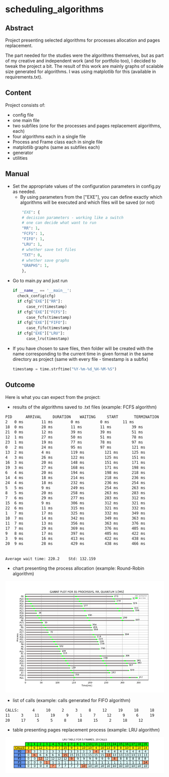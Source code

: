 # scheduling_algorithms

## Abstract
Project presenting selected algorithms for processes allocation and pages replacement.

The part needed for the studies were the algorithms themselves, but as part of my creative and independent work (and for portfolio too), I decided to tweak the project a bit.
The result of this work are mainly graphs of scalable size generated for algorithms. I was using matplotlib for this (available in requirements.txt).

## Content
Project consists of: 
 * config file
 * one main file
 * two subfiles (one for the processes and pages replacement algorithms, each)
 * four algorithms each in a single file
 * Process and Frame class each in single file
 * matplotlib graphs (same as subfiles each)
 * generator 
 * utilities 
 
 ## Manual
 * Set the appropriate values of the configuration parameters in config.py as needed.
   * By using parameters from the ["EXE"], you can define exactly which algorithms will be executed and which files will be saved (or not)
    ```python
        "EXE": {
        # decision parameters - working like a switch
        # one can decide what want to run
        "RR": 1,
        "FCFS": 1,
        "FIFO": 1,
        "LRU": 1,
        # whether save txt files
        "TXT": 0,
        # whether save graphs
        "GRAPHS": 1,
        },
    ```
 * Go to main.py and just run
    ```python
    if __name__ == '__main__':
      check_config(cfg)
      if cfg["EXE"]["RR"]:
          case_rr(timestamp)
      if cfg["EXE"]["FCFS"]:
          case_fcfs(timestamp)
      if cfg["EXE"]["FIFO"]:
          case_fifo(timestamp)
      if cfg["EXE"]["LRU"]:
          case_lru(timestamp)
    ```
 * If you have chosen to save files, then folder will be created with the name corresponding to the current time in given format
    in the same directory as project (same with every file - timestamp is a subfix) 
    ```python
    timestamp = time.strftime("%Y-%m-%d_%H-%M-%S")
    ```
## Outcome
Here is what you can expect from the project: 
 * results of the algorithms saved to .txt files (example: FCFS algorithm)
```
PID 	 ARRIVAL 	 DURATION 	 WAITING 	 START 	 	 TERMINATION 
2 	0 ms	 	11 ms		 0 ms 		  0 ms 		11 ms 
18 	0 ms	 	28 ms		 11 ms 		  11 ms 		39 ms 
21 	0 ms	 	12 ms		 39 ms 		  39 ms 		51 ms 
12 	1 ms	 	27 ms		 50 ms 		  51 ms 		78 ms 
23 	1 ms	 	19 ms		 77 ms 		  78 ms 		97 ms 
0 	2 ms	 	24 ms		 95 ms 		  97 ms 		121 ms 
13 	2 ms	 	4 ms		 119 ms 		121 ms 		125 ms 
4 	3 ms	 	26 ms		 122 ms 		125 ms 		151 ms 
16 	3 ms	 	20 ms		 148 ms 		151 ms 		171 ms 
19 	3 ms	 	27 ms		 168 ms 		171 ms 		198 ms 
6 	4 ms	 	20 ms		 194 ms 		198 ms 		218 ms 
14 	4 ms	 	18 ms		 214 ms 		218 ms 		236 ms 
24 	4 ms	 	18 ms		 232 ms 		236 ms 		254 ms 
5 	5 ms	 	9 ms		 249 ms 		254 ms 		263 ms 
8 	5 ms	 	20 ms		 258 ms 		263 ms 		283 ms 
7 	6 ms	 	29 ms		 277 ms 		283 ms 		312 ms 
15 	6 ms	 	9 ms		 306 ms 		312 ms 		321 ms 
22 	6 ms	 	11 ms		 315 ms 		321 ms 		332 ms 
1 	7 ms	 	17 ms		 325 ms 		332 ms 		349 ms 
10 	7 ms	 	14 ms		 342 ms 		349 ms 		363 ms 
11 	7 ms	 	13 ms		 356 ms 		363 ms 		376 ms 
17 	7 ms	 	29 ms		 369 ms 		376 ms 		405 ms 
9 	8 ms	 	17 ms		 397 ms 		405 ms 		422 ms 
3 	9 ms	 	16 ms		 413 ms 		422 ms 		438 ms 
20 	9 ms	 	28 ms		 429 ms 		438 ms 		466 ms 


Average wait time: 220.2 	Std: 132.159 
```
 * chart presenting the process allocation (example: Round-Robin algorithm)
 
![RR](src/rr_chart.png)
 * list of calls (example: calls generated for FIFO algorithm) 
```
CALLS:      4     10     2     3     8     12     19     18     18     11     3     11     19     9     1     7     12     9     6     19     20     17     5     5     8     18     15     2     18     12     
```
 * table presenting pages replacement process (example: LRU algorithm)
 
![LRU](src/lru_table.png)